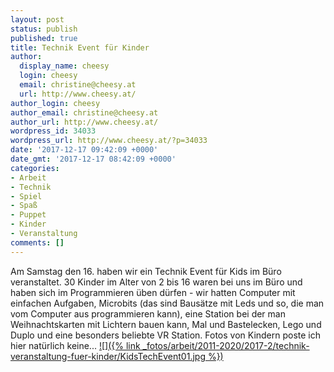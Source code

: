 ```yaml
---
layout: post
status: publish
published: true
title: Technik Event für Kinder
author:
  display_name: cheesy
  login: cheesy
  email: christine@cheesy.at
  url: http://www.cheesy.at/
author_login: cheesy
author_email: christine@cheesy.at
author_url: http://www.cheesy.at/
wordpress_id: 34033
wordpress_url: http://www.cheesy.at/?p=34033
date: '2017-12-17 09:42:09 +0000'
date_gmt: '2017-12-17 08:42:09 +0000'
categories:
- Arbeit
- Technik
- Spiel
- Spaß
- Puppet
- Kinder
- Veranstaltung
comments: []
---
```

Am Samstag den 16. haben wir ein Technik Event für Kids im Büro veranstaltet. 30 Kinder im Alter von 2 bis 16 waren bei uns im Büro und haben sich im Programmieren üben dürfen - wir hatten Computer mit einfachen Aufgaben, Microbits (das sind Bausätze mit Leds und so, die man vom Computer aus programmieren kann), eine Station bei der man Weihnachtskarten mit Lichtern bauen kann, Mal und Bastelecken, Lego und Duplo und eine besonders beliebte VR Station. Fotos von Kindern poste ich hier natürlich keine...
[![]({% link _fotos/arbeit/2011-2020/2017-2/technik-veranstaltung-fuer-kinder/KidsTechEvent01.jpg %})](http://www.cheesy.at/fotos/arbeit/technik-veranstaltung-fuer-kinder/)
